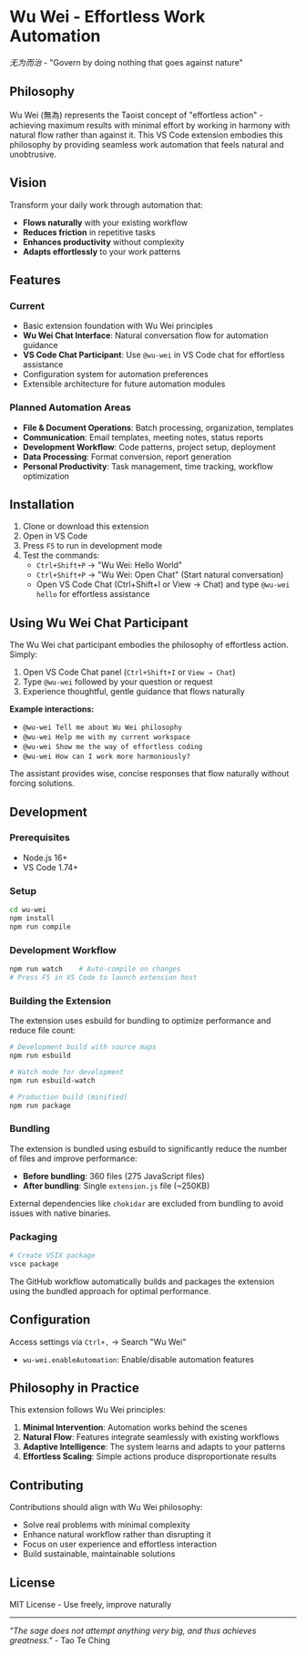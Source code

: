 # Wu Wei - Effortless Work Automation

*无为而治* - "Govern by doing nothing that goes against nature"

## Philosophy

Wu Wei (無為) represents the Taoist concept of "effortless action" - achieving maximum results with minimal effort by working in harmony with natural flow rather than against it. This VS Code extension embodies this philosophy by providing seamless work automation that feels natural and unobtrusive.

## Vision

Transform your daily work through automation that:
- **Flows naturally** with your existing workflow
- **Reduces friction** in repetitive tasks
- **Enhances productivity** without complexity
- **Adapts effortlessly** to your work patterns

## Features

### Current
- Basic extension foundation with Wu Wei principles
- **Wu Wei Chat Interface**: Natural conversation flow for automation guidance
- **VS Code Chat Participant**: Use `@wu-wei` in VS Code chat for effortless assistance
- Configuration system for automation preferences
- Extensible architecture for future automation modules

### Planned Automation Areas
- **File & Document Operations**: Batch processing, organization, templates
- **Communication**: Email templates, meeting notes, status reports
- **Development Workflow**: Code patterns, project setup, deployment
- **Data Processing**: Format conversion, report generation
- **Personal Productivity**: Task management, time tracking, workflow optimization

## Installation

1. Clone or download this extension
2. Open in VS Code
3. Press `F5` to run in development mode
4. Test the commands:
   - `Ctrl+Shift+P` → "Wu Wei: Hello World"
   - `Ctrl+Shift+P` → "Wu Wei: Open Chat" (Start natural conversation)
   - Open VS Code Chat (Ctrl+Shift+I or View → Chat) and type `@wu-wei hello` for effortless assistance

## Using Wu Wei Chat Participant

The Wu Wei chat participant embodies the philosophy of effortless action. Simply:

1. Open VS Code Chat panel (`Ctrl+Shift+I` or `View → Chat`)
2. Type `@wu-wei` followed by your question or request
3. Experience thoughtful, gentle guidance that flows naturally

**Example interactions:**
- `@wu-wei Tell me about Wu Wei philosophy`
- `@wu-wei Help me with my current workspace`
- `@wu-wei Show me the way of effortless coding`
- `@wu-wei How can I work more harmoniously?`

The assistant provides wise, concise responses that flow naturally without forcing solutions.

## Development

### Prerequisites
- Node.js 16+
- VS Code 1.74+

### Setup
```bash
cd wu-wei
npm install
npm run compile
```

### Development Workflow
```bash
npm run watch    # Auto-compile on changes
# Press F5 in VS Code to launch extension host
```

### Building the Extension

The extension uses esbuild for bundling to optimize performance and reduce file count:

```bash
# Development build with source maps
npm run esbuild

# Watch mode for development
npm run esbuild-watch

# Production build (minified)
npm run package
```

### Bundling

The extension is bundled using esbuild to significantly reduce the number of files and improve performance:
- **Before bundling**: 360 files (275 JavaScript files)
- **After bundling**: Single `extension.js` file (~250KB)

External dependencies like `chokidar` are excluded from bundling to avoid issues with native binaries.

### Packaging

```bash
# Create VSIX package
vsce package
```

The GitHub workflow automatically builds and packages the extension using the bundled approach for optimal performance.

## Configuration

Access settings via `Ctrl+,` → Search "Wu Wei"

- `wu-wei.enableAutomation`: Enable/disable automation features

## Philosophy in Practice

This extension follows Wu Wei principles:

1. **Minimal Intervention**: Automation works behind the scenes
2. **Natural Flow**: Features integrate seamlessly with existing workflows
3. **Adaptive Intelligence**: The system learns and adapts to your patterns
4. **Effortless Scaling**: Simple actions produce disproportionate results

## Contributing

Contributions should align with Wu Wei philosophy:
- Solve real problems with minimal complexity
- Enhance natural workflow rather than disrupting it
- Focus on user experience and effortless interaction
- Build sustainable, maintainable solutions

## License

MIT License - Use freely, improve naturally

---

*"The sage does not attempt anything very big, and thus achieves greatness."* - Tao Te Ching
